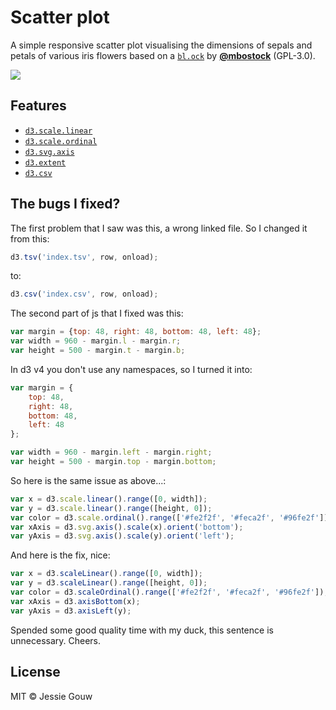# Scatter plot

A simple responsive scatter plot visualising the dimensions of sepals and petals
of various iris flowers based on a [`bl.ock`][block] by
[**@mbostock**][block-author] (GPL-3.0).

[![][cover]][url]

## Features

*   [`d3.scale.linear`](https://github.com/d3/d3-3.x-api-reference/blob/master/Quantitative-Scales.md#_linear)
*   [`d3.scale.ordinal`](https://github.com/d3/d3-3.x-api-reference/blob/master/Ordinal-Scales.md#ordinal)
*   [`d3.svg.axis`](https://github.com/d3/d3-3.x-api-reference/blob/master/SVG-Axes.md#axis)
*   [`d3.extent`](https://github.com/d3/d3-3.x-api-reference/blob/master/Arrays.md#d3_extent)
*   [`d3.csv`](https://github.com/d3/d3-3.x-api-reference/blob/master/CSV.md#csv)

## The bugs I fixed?

The first problem that I saw was this, a wrong linked file. So I changed it from
this:
```javascript
d3.tsv('index.tsv', row, onload);
```
to:
```javascript
d3.csv('index.csv', row, onload);
```


The second part of js that I fixed was this:
```javascript
var margin = {top: 48, right: 48, bottom: 48, left: 48};
var width = 960 - margin.l - margin.r;
var height = 500 - margin.t - margin.b;
```

In d3 v4 you don't use any namespaces, so I turned it into:
```javascript
var margin = {
    top: 48,
    right: 48,
    bottom: 48,
    left: 48
};

var width = 960 - margin.left - margin.right;
var height = 500 - margin.top - margin.bottom;
```


So here is the same issue as above...:
```javascript
var x = d3.scale.linear().range([0, width]);
var y = d3.scale.linear().range([height, 0]);
var color = d3.scale.ordinal().range(['#fe2f2f', '#feca2f', '#96fe2f']);
var xAxis = d3.svg.axis().scale(x).orient('bottom');
var yAxis = d3.svg.axis().scale(y).orient('left');
```

And here is the fix, nice:
```javascript
var x = d3.scaleLinear().range([0, width]);
var y = d3.scaleLinear().range([height, 0]);
var color = d3.scaleOrdinal().range(['#fe2f2f', '#feca2f', '#96fe2f']);
var xAxis = d3.axisBottom(x);
var yAxis = d3.axisLeft(y);
```


Spended some good quality time with my duck, this sentence is unnecessary. Cheers. 

## License

MIT © Jessie Gouw

[block]: https://bl.ocks.org/mbostock/3887118

[block-author]: https://github.com/mbostock

[cover]: preview.png

[url]: https://cmda-fe3.github.io/course-17-18/class-2/debug
